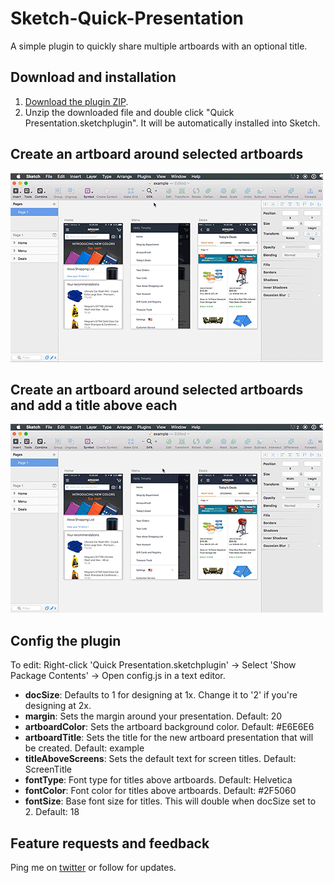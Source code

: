 # Sketch-Quick-Presentation

A simple plugin to quickly share multiple artboards with an optional title.

## Download and installation

1. [Download the plugin ZIP](https://github.com/timothywhalin/Sketch-Quick-Presentation/archive/master.zip).
2. Unzip the downloaded file and double click "Quick Presentation.sketchplugin". It will be automatically installed into Sketch.

## Create an artboard around selected artboards
![Generate artboard without titles](README-Screenshots/without-titles.gif)

## Create an artboard around selected artboards and add a title above each
![Generate artboard with titles](README-Screenshots/with-titles.gif)

## Config the plugin

To edit: Right-click 'Quick Presentation.sketchplugin' → Select 'Show Package Contents' → Open config.js in a text editor.

- **docSize**: Defaults to 1 for designing at 1x. Change it to '2' if you're designing at 2x.
- **margin**: Sets the margin around your presentation. Default: 20
- **artboardColor**: Sets the artboard background color. Default: #E6E6E6
- **artboardTitle**: Sets the title for the new artboard presentation that will be created. Default: example
- **titleAboveScreens**: Sets the default text for screen titles. Default: ScreenTitle
- **fontType**: Font type for titles above artboards. Default: Helvetica
- **fontColor**: Font color for titles above artboards. Default: #2F5060
- **fontSize**: Base font size for titles. This will double when docSize set to 2. Default: 18

## Feature requests and feedback
Ping me on [twitter](http://twitter.com/timothywhalin) or follow for updates.
